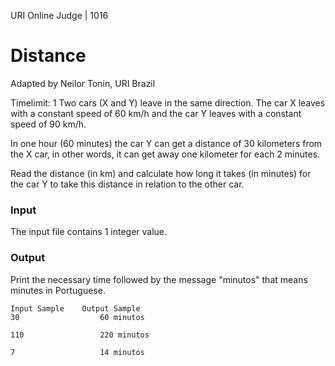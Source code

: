 URI Online Judge | 1016
# Distance
Adapted by Neilor Tonin, URI  Brazil

Timelimit: 1
Two cars (X and Y) leave in the same direction. The car X leaves with a constant speed of 60 km/h and the car Y leaves with a constant speed of 90 km/h.

In one hour (60 minutes) the car Y can get a distance of 30 kilometers from the X car, in other words, it can get away one kilometer for each 2 minutes.

Read the distance (in km) and calculate how long it takes (in minutes) for the car Y to take this distance in relation to the other car.

### Input
The input file contains 1 integer value.

### Output
Print the necessary time followed by the message "minutos" that means minutes in Portuguese.
```
Input Sample	Output Sample
30                  60 minutos

110                 220 minutos

7                   14 minutos
```